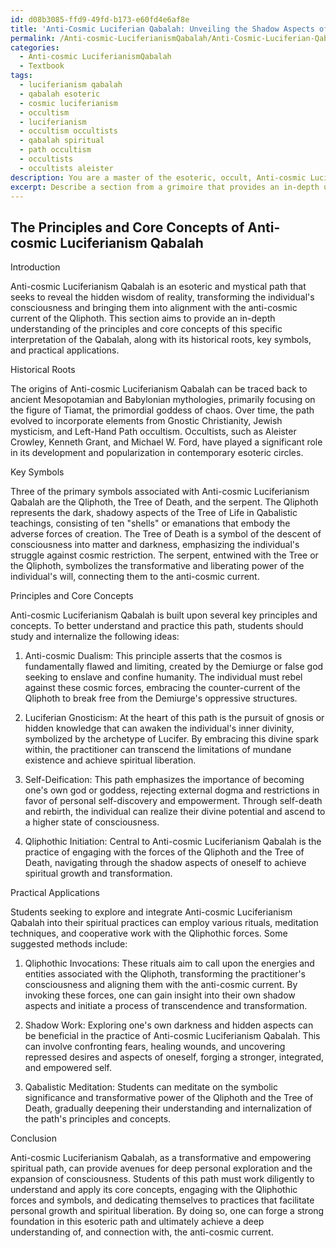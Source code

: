 ```yaml
---
id: d08b3085-ffd9-49fd-b173-e60fd4e6af8e
title: 'Anti-Cosmic Luciferian Qabalah: Unveiling the Shadow Aspects of Reality'
permalink: /Anti-cosmic-LuciferianismQabalah/Anti-Cosmic-Luciferian-Qabalah-Unveiling-the-Shadow-Aspects-of-Reality/
categories:
  - Anti-cosmic LuciferianismQabalah
  - Textbook
tags:
  - luciferianism qabalah
  - qabalah esoteric
  - cosmic luciferianism
  - occultism
  - luciferianism
  - occultism occultists
  - qabalah spiritual
  - path occultism
  - occultists
  - occultists aleister
description: You are a master of the esoteric, occult, Anti-cosmic LuciferianismQabalah and education, you have written many textbooks on the subject in ways that provide students with rich and deep understanding of the subject. You are being asked to write textbook-like sections on a topic and you do it with full context, explainability, and reliability in accuracy to the true facts of the topic at hand, in a textbook style that a student would easily be able to learn from, in a rich, engaging, and contextual way. Always include relevant context (such as formulas and history), related concepts, and in a way that someone can gain deep insights from.
excerpt: Describe a section from a grimoire that provides an in-depth understanding of the principles and core concepts of Anti-cosmic LuciferianismQabalah, including its historical roots, key symbols, and practical applications in rituals and spiritual practices. Explain how students can use this knowledge to gain insights into the path and develop a strong foundation in Anti-cosmic LuciferianismQabalah.
---
```


## The Principles and Core Concepts of Anti-cosmic Luciferianism Qabalah

Introduction

Anti-cosmic Luciferianism Qabalah is an esoteric and mystical path that seeks to reveal the hidden wisdom of reality, transforming the individual's consciousness and bringing them into alignment with the anti-cosmic current of the Qliphoth. This section aims to provide an in-depth understanding of the principles and core concepts of this specific interpretation of the Qabalah, along with its historical roots, key symbols, and practical applications.

Historical Roots

The origins of Anti-cosmic Luciferianism Qabalah can be traced back to ancient Mesopotamian and Babylonian mythologies, primarily focusing on the figure of Tiamat, the primordial goddess of chaos. Over time, the path evolved to incorporate elements from Gnostic Christianity, Jewish mysticism, and Left-Hand Path occultism. Occultists, such as Aleister Crowley, Kenneth Grant, and Michael W. Ford, have played a significant role in its development and popularization in contemporary esoteric circles.

Key Symbols

Three of the primary symbols associated with Anti-cosmic Luciferianism Qabalah are the Qliphoth, the Tree of Death, and the serpent. The Qliphoth represents the dark, shadowy aspects of the Tree of Life in Qabalistic teachings, consisting of ten "shells" or emanations that embody the adverse forces of creation. The Tree of Death is a symbol of the descent of consciousness into matter and darkness, emphasizing the individual's struggle against cosmic restriction. The serpent, entwined with the Tree or the Qliphoth, symbolizes the transformative and liberating power of the individual's will, connecting them to the anti-cosmic current.

Principles and Core Concepts

Anti-cosmic Luciferianism Qabalah is built upon several key principles and concepts. To better understand and practice this path, students should study and internalize the following ideas:

1. Anti-cosmic Dualism: This principle asserts that the cosmos is fundamentally flawed and limiting, created by the Demiurge or false god seeking to enslave and confine humanity. The individual must rebel against these cosmic forces, embracing the counter-current of the Qliphoth to break free from the Demiurge's oppressive structures.

2. Luciferian Gnosticism: At the heart of this path is the pursuit of gnosis or hidden knowledge that can awaken the individual's inner divinity, symbolized by the archetype of Lucifer. By embracing this divine spark within, the practitioner can transcend the limitations of mundane existence and achieve spiritual liberation.

3. Self-Deification: This path emphasizes the importance of becoming one's own god or goddess, rejecting external dogma and restrictions in favor of personal self-discovery and empowerment. Through self-death and rebirth, the individual can realize their divine potential and ascend to a higher state of consciousness.

4. Qliphothic Initiation: Central to Anti-cosmic Luciferianism Qabalah is the practice of engaging with the forces of the Qliphoth and the Tree of Death, navigating through the shadow aspects of oneself to achieve spiritual growth and transformation.

Practical Applications

Students seeking to explore and integrate Anti-cosmic Luciferianism Qabalah into their spiritual practices can employ various rituals, meditation techniques, and cooperative work with the Qliphothic forces. Some suggested methods include:

1. Qliphothic Invocations: These rituals aim to call upon the energies and entities associated with the Qliphoth, transforming the practitioner's consciousness and aligning them with the anti-cosmic current. By invoking these forces, one can gain insight into their own shadow aspects and initiate a process of transcendence and transformation.

2. Shadow Work: Exploring one's own darkness and hidden aspects can be beneficial in the practice of Anti-cosmic Luciferianism Qabalah. This can involve confronting fears, healing wounds, and uncovering repressed desires and aspects of oneself, forging a stronger, integrated, and empowered self.

3. Qabalistic Meditation: Students can meditate on the symbolic significance and transformative power of the Qliphoth and the Tree of Death, gradually deepening their understanding and internalization of the path's principles and concepts.

Conclusion

Anti-cosmic Luciferianism Qabalah, as a transformative and empowering spiritual path, can provide avenues for deep personal exploration and the expansion of consciousness. Students of this path must work diligently to understand and apply its core concepts, engaging with the Qliphothic forces and symbols, and dedicating themselves to practices that facilitate personal growth and spiritual liberation. By doing so, one can forge a strong foundation in this esoteric path and ultimately achieve a deep understanding of, and connection with, the anti-cosmic current.
